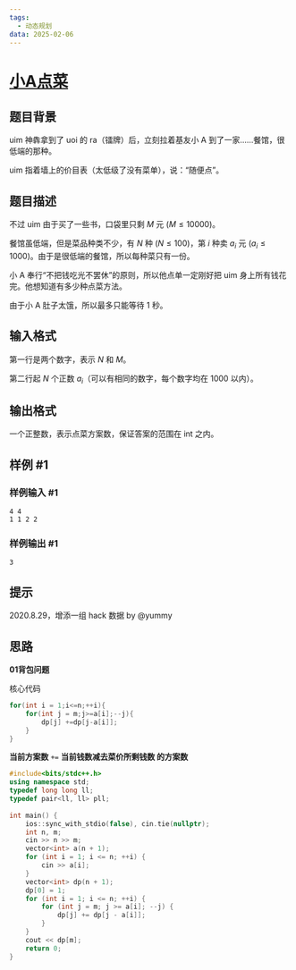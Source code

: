 ```yaml
---
tags:
  - 动态规划
data: 2025-02-06
---
```

# [小A点菜](https://www.luogu.com.cn/problem/P1164)

## 题目背景

uim 神犇拿到了 uoi 的 ra（镭牌）后，立刻拉着基友小 A 到了一家……餐馆，很低端的那种。

uim 指着墙上的价目表（太低级了没有菜单），说：“随便点”。

## 题目描述

不过 uim 由于买了一些书，口袋里只剩 $M$ 元 $(M \le 10000)$。

餐馆虽低端，但是菜品种类不少，有 $N$ 种 $(N \le 100)$，第 $i$ 种卖 $a_i$ 元 $(a_i \le 1000)$。由于是很低端的餐馆，所以每种菜只有一份。

小 A 奉行“不把钱吃光不罢休”的原则，所以他点单一定刚好把 uim 身上所有钱花完。他想知道有多少种点菜方法。

由于小 A 肚子太饿，所以最多只能等待 $1$ 秒。

## 输入格式

第一行是两个数字，表示 $N$ 和 $M$。

第二行起 $N$ 个正数 $a_i$（可以有相同的数字，每个数字均在 $1000$ 以内）。

## 输出格式

一个正整数，表示点菜方案数，保证答案的范围在 int 之内。

## 样例 #1

### 样例输入 #1

```
4 4
1 1 2 2
```

### 样例输出 #1

```
3
```

## 提示

2020.8.29，增添一组 hack 数据 by @yummy
## 思路
**01背包问题**

核心代码
```cpp
for(int i = 1;i<=n;++i){  
    for(int j = m;j>=a[i];--j){  
        dp[j] +=dp[j-a[i]];  
    }  
}
```

**当前方案数** `+=` **当前钱数减去菜价所剩钱数 的方案数**

```cpp
#include<bits/stdc++.h>  
using namespace std;  
typedef long long ll;  
typedef pair<ll, ll> pll;  
  
int main() {  
    ios::sync_with_stdio(false), cin.tie(nullptr);  
    int n, m;  
    cin >> n >> m;  
    vector<int> a(n + 1);  
    for (int i = 1; i <= n; ++i) {  
        cin >> a[i];  
    }  
    vector<int> dp(n + 1);  
    dp[0] = 1;  
    for (int i = 1; i <= n; ++i) {  
        for (int j = m; j >= a[i]; --j) {  
            dp[j] += dp[j - a[i]];  
        }  
    }  
    cout << dp[m];  
    return 0;  
}
```